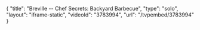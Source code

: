 {
    "title": "Breville -- Chef Secrets: Backyard Barbecue",
    "type": "solo",
    "layout": "iframe-static",
    "videoId": "3783994",
    "url": "\/tvpembed\/3783994"
}